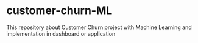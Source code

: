 # customer-churn-ML
This repository about Customer Churn project with Machine Learning and implementation in dashboard or application
